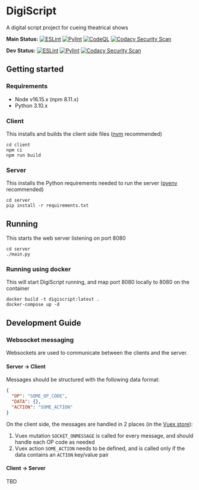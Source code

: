 # DigiScript

A digital script project for cueing theatrical shows

**Main Status:**
[![ESLint](https://github.com/dreamteamprod/DigiScript/actions/workflows/nodelint.yml/badge.svg?branch=main)](https://github.com/dreamteamprod/DigiScript/actions/workflows/nodelint.yml)
[![Pylint](https://github.com/dreamteamprod/DigiScript/actions/workflows/pylint.yml/badge.svg?branch=main)](https://github.com/dreamteamprod/DigiScript/actions/workflows/pylint.yml)
[![CodeQL](https://github.com/dreamteamprod/DigiScript/actions/workflows/codeql-analysis.yml/badge.svg?branch=main)](https://github.com/dreamteamprod/DigiScript/actions/workflows/codeql-analysis.yml)
[![Codacy Security Scan](https://github.com/dreamteamprod/DigiScript/actions/workflows/codacy.yml/badge.svg?branch=main)](https://github.com/dreamteamprod/DigiScript/actions/workflows/codacy.yml)

**Dev Status:**
[![ESLint](https://github.com/dreamteamprod/DigiScript/actions/workflows/nodelint.yml/badge.svg?branch=dev)](https://github.com/dreamteamprod/DigiScript/actions/workflows/nodelint.yml)
[![Pylint](https://github.com/dreamteamprod/DigiScript/actions/workflows/pylint.yml/badge.svg?branch=dev)](https://github.com/dreamteamprod/DigiScript/actions/workflows/pylint.yml)
[![Codacy Security Scan](https://github.com/dreamteamprod/DigiScript/actions/workflows/codacy.yml/badge.svg?branch=dev)](https://github.com/dreamteamprod/DigiScript/actions/workflows/codacy.yml)

## Getting started

### Requirements

* Node v16.15.x (npm 8.11.x)
* Python 3.10.x

### Client

This installs and builds the client side files ([nvm](https://github.com/nvm-sh/nvm) recommended)

```shell
cd client
npm ci
npm run build
```

### Server

This installs the Python requirements needed to run the server ([pyenv](https://github.com/pyenv/pyenv) recommended)

```shell
cd server
pip install -r requirements.txt
```

## Running

This starts the web server listening on port 8080

```shell
cd server
./main.py
```

### Running using docker

This will start DigiScript running, and map port 8080 locally to 8080 on the container

```shell
docker build -t digiscript:latest .
docker-compose up -d
```

## Development Guide

### Websocket messaging

Websockets are used to communicate between the clients and the server.

#### Server -> Client

Messages should be structured with the following data format:

```json
{
  "OP": "SOME_OP_CODE",
  "DATA": {},
  "ACTION": "SOME_ACTION"
}
```

On the client side, the messages are handled in 2 places (in the [Vuex store](client/src/store/store.js)):

1. Vuex mutation `SOCKET_ONMESSAGE` is called for every message, and should handle each OP code as needed
2. Vuex action `SOME_ACTION` needs to be defined, and is called only if the data contains an `ACTION` key/value pair

#### Client -> Server

TBD
